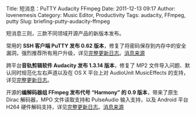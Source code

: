 Title: 短消息：PuTTY Audacity FFmpeg
Date: 2011-12-13 09:17
Author: lovenemesis
Category: Music Editor, Productivity
Tags: audacity, FFmpeg, putty
Slug: briefing-putty-audacity-ffmpeg

短消息三则，三款不同领域开源产品的新版本发布。

常用的 **SSH 客户端 PuTTY 发布 0.62
版本**，修复了将密码保存到内存中的安全漏洞，强烈推荐所有用户升级，详见[完整更新日志](http://www.chiark.greenend.org.uk/~sgtatham/putty/changes.html)。[消息来源](http://www.h-online.com/open/news/item/Security-problem-in-PuTTY-SSH-client-fixed-1393673.html)

跨平台**音轨剪辑软件 Audacity 发布 1.3.14 版本**，修复了 MP2
文件导入问题、默认同时规范化左右声道以及在 OS X 平台上对 AudioUnit
MusicEffects
的支持，详见[完整更新日志](http://audacity.sourceforge.net/download/features-1.3-a#details)。

开源的**编解码器组 FFmpeg 发布代号 “Harmony” 的 0.9 版本**，带来了原生
Dirac 解码器，MPO 文件读取支持和 PulseAudio 输入支持，以及 Android 平台
H264
硬件解码支持，详见[完整更新日志](http://git.videolan.org/?p=ffmpeg.git;a=shortlog;h=n0.9)。[消息来源](http://www.phoronix.com/scan.php?page=news_item&px=MTAyNjY)

